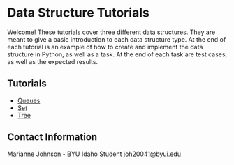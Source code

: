 # Data Structure Tutorials

Welcome! These tutorials cover three different data structures. They are meant to give a basic introduction to each data structure type. At the end of each tutorial is an example of how to create and implement the data structure in Python, as well as a task. At the end of each task are test cases, as well as the expected results.

## Tutorials

* [Queues](queues.md)
* [Set](set.md)
* [Tree](tree.md)

## Contact Information

Marianne Johnson - BYU Idaho Student
joh20041@byui.edu